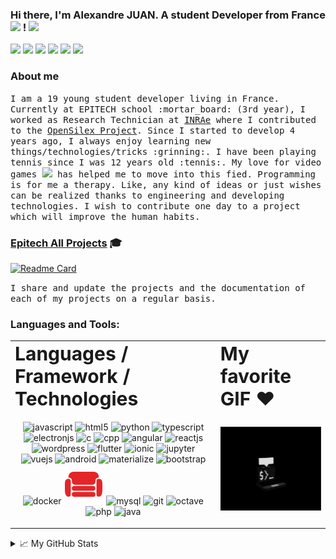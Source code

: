 ### Hi there, I'm Alexandre JUAN. A student Developer from France <img src="https://media.giphy.com/media/X7BZYMtnDWxES0oY4I/giphy.gif" width="25px"> ! <img src="https://media.giphy.com/media/hvRJCLFzcasrR4ia7z/giphy.gif" width="25px">

<p align="left">
<a href="https://www.linkedin.com/in/juan-alexandre" target="_blank"><img src="https://img.shields.io/badge/linkedin-%230077B5.svg?&style=for-the-badge&logo=linkedin&logoColor=white"/></a>
<a href="https://github.com/Mitix-EPI" target="_blank"><img src="https://img.shields.io/badge/github-%23000000.svg?&style=for-the-badge&logo=github&logoColor=white"/></a>
<a href="https://www.instagram.com/wheel_back_/?hl=fr" target="_blank"><img src="https://img.shields.io/badge/instagram-%23F62192.svg?&style=for-the-badge&logo=instagram&logoColor=white"/></a>
 <a href="https://www.facebook.com/AlexandreJUAN1234/" target="_blank"><img src="https://img.shields.io/badge/facebook-%230861E4.svg?&style=for-the-badge&logo=facebook&logoColor=white"/></a>
 <a href="https://discordapp.com/users/501067187793166365" target="_blank"><img src="https://img.shields.io/badge/discord-%239433FF.svg?&style=for-the-badge&logo=discord&logoColor=white"/></a>
 <a href="https://open.spotify.com/user/jenesaispasquoichoisir95?si=o0Q1sPBfSG-4Hi4OCf-Xqg" target="_blank"><img src="https://img.shields.io/badge/spotify-%1DB954.svg?&style=for-the-badge&logo=spotify&logoColor=white"/></a>
  
### About me

<p aling="left"><samp>I am a 19 young student developer living in France. Currently at EPITECH school :mortar_board: (3rd year), I worked as Research Technician at <a href="https://www.inrae.fr/en" target="_blank">INRAe</a> where I contributed to the <a href="http://www.opensilex.org/" target="_blank">OpenSilex Project</a>. Since I started to develop 4 years ago, I always enjoy learning new things/technologies/tricks :grinning:. I have been playing tennis since I was 12 years old :tennis:. My love for video games <img src="https://media.giphy.com/media/l5CKXNfnzek6PbYlpx/giphy.gif" width="20px"/> has helped me to move into this fied. Programming is for me a therapy. Like, any kind of ideas or just wishes can be realized thanks to engineering and developing technologies. I wish to contribute one day to a project which will improve the human habits.</samp></p>

### [Epitech All Projects](https://github.com/Mitix-EPI/Epitech-All-Projects) :mortar_board:
[![Readme Card](https://github-readme-stats.vercel.app/api/pin?username=Mitix-EPI&repo=Epitech-All-Projects)](https://github.com/Mitix-EPI/Epitech-All-Projects)
<p aling="left"><samp>I share and update the projects and the documentation of each of my projects on a regular basis.</samp></p>

### Languages and Tools:

<table border="0">
 <tr>
    <td><b style="font-size:30px">Languages / Framework / Technologies</b></td>
    <td><b style="font-size:30px">My favorite GIF ❤️</b></td>
 </tr>
 <tr>
    <td>
         <p align="middle">
          <img width="64px" height="64px" alt="javascript" src="https://github.com/abranhe/programming-languages-logos/blob/master/src/javascript/javascript_64x64.png"/>
          <img width="64px" height="64px" alt="html5" src="https://www.vectorlogo.zone/logos/w3_html5/w3_html5-icon.svg"/>
          <img width="64px" height="64px" alt="python" src="https://www.vectorlogo.zone/logos/python/python-icon.svg"/>
          <img width="64px" height="64px" alt="typescript" src="https://www.vectorlogo.zone/logos/typescriptlang/typescriptlang-icon.svg"/>
          <img width="64px" height="64px" alt="electronjs" src="https://www.vectorlogo.zone/logos/electronjs/electronjs-icon.svg"/>
          <img src="https://github.com/abranhe/programming-languages-logos/blob/master/src/c/c_64x64.png" alt="c" width="64px" height="64px"/>
          <img src="https://github.com/abranhe/programming-languages-logos/blob/master/src/cpp/cpp_64x64.png" alt="cpp" width="64px" height="64px"/>
          <img width="64px" height="64px" alt="angular" src="https://www.vectorlogo.zone/logos/angular/angular-icon.svg">
          <img width="64px" height="64px" alt="reactjs" src="https://www.vectorlogo.zone/logos/reactjs/reactjs-icon.svg">
          <img width="64px" height="64px" alt="wordpress" src="https://www.vectorlogo.zone/logos/wordpress/wordpress-icon.svg">
          <img width="64px" height="64px" alt="flutter" src="https://www.vectorlogo.zone/logos/flutterio/flutterio-icon.svg">
          <img width="64" height="64" alt="ionic" src="https://www.vectorlogo.zone/logos/ionicframework/ionicframework-icon.svg"/>
          <img width="64" height="64" alt="jupyter" src="https://www.vectorlogo.zone/logos/jupyter/jupyter-icon.svg"/>
          <img width="64px" height="64px" alt="vuejs" src="https://www.vectorlogo.zone/logos/vuejs/vuejs-icon.svg"/>
          <img width="64px" height="64px" alt="android" src="https://www.vectorlogo.zone/logos/android/android-icon.svg">
          <img src="https://raw.githubusercontent.com/prplx/svg-logos/5585531d45d294869c4eaab4d7cf2e9c167710a9/svg/materialize.svg" alt="materialize" width="64" height="64"/>
          <img src="https://www.vectorlogo.zone/logos/getbootstrap/getbootstrap-icon.svg" alt="bootstrap" width="64" height="64"/>
          <img width="64px" height="64px" alt="docker" src="https://www.vectorlogo.zone/logos/docker/docker-icon.svg">
          <img src="https://raw.githubusercontent.com/devicons/devicon/0d6c64dbbf311879f7d563bfc3ccf559f9ed111c/icons/couchdb/couchdb-original.svg" alt="couchdb" width="64" height="64"/>
          <img width="64px" height="64px" alt="mysql" src="https://www.vectorlogo.zone/logos/mysql/mysql-icon.svg">
          <img width="64px" height="64px" alt="git" src="https://www.vectorlogo.zone/logos/git-scm/git-scm-icon.svg">
          <img width="64px" height="64px" alt="octave" src="https://upload.wikimedia.org/wikipedia/commons/6/6a/Gnu-octave-logo.svg">
          <img width="64px" height="64px" alt="php" src="https://www.vectorlogo.zone/logos/php/php-icon.svg">
          <img width="64px" height="64px" alt="java" src="https://www.vectorlogo.zone/logos/java/java-icon.svg">
         </p>
  </td>
  <td>
    <img width="100%" src="./assets/computer-rotate.gif" alt="computer-rotating"/>
  </td>
 </tr>
</table>

<details>
<summary>📈 My GitHub Stats</summary>

<p align="center">
 <img width="49%" src="https://github-readme-stats.vercel.app/api?username=Mitix-EPI&show_icons=true&theme=algolia&langs_count=8" alt="Mitix-EPI'github stats" />
 <img width="41%" src="https://github-readme-stats.vercel.app/api/top-langs/?username=Mitix-EPI&show_icons=true&layout=compact&theme=algolia" alt="Mitix-EPI's github stats" />
</p>

</details>
